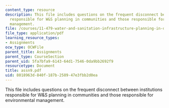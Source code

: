 ```yaml
---
content_type: resource
description: This file includes questions on the frequent disconnect between institutions
  responsible for W&S planning in communities and those responsible for environmental
  management.
file: /courses/11-479-water-and-sanitation-infrastructure-planning-in-developing-countries-spring-2005/8018963d840f187b258947e3fbb2d0ea_assn9.pdf
file_type: application/pdf
learning_resource_types:
- Assignments
ocw_type: OCWFile
parent_title: Assignments
parent_type: CourseSection
parent_uid: 5fa7bfa9-6143-64d1-7546-0da9bb2692f9
resourcetype: Document
title: assn9.pdf
uid: 8018963d-840f-187b-2589-47e3fbb2d0ea
---
```

This file includes questions on the frequent disconnect between institutions responsible for W&S planning in communities and those responsible for environmental management.

